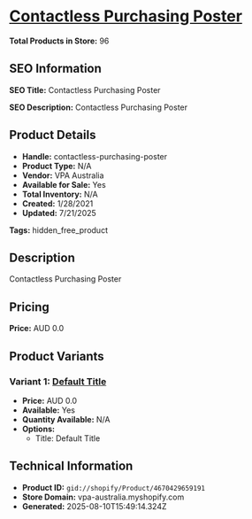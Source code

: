 # [Contactless Purchasing Poster](https://vpa-australia.myshopify.com/products/contactless-purchasing-poster)

**Total Products in Store:** 96

## SEO Information

**SEO Title:** Contactless Purchasing Poster

**SEO Description:** Contactless Purchasing Poster

## Product Details

- **Handle:** contactless-purchasing-poster
- **Product Type:** N/A
- **Vendor:** VPA Australia
- **Available for Sale:** Yes
- **Total Inventory:** N/A
- **Created:** 1/28/2021
- **Updated:** 7/21/2025

**Tags:** hidden_free_product

## Description

Contactless Purchasing Poster

## Pricing

**Price:** AUD 0.0

## Product Variants

### Variant 1: [Default Title](https://vpa-australia.myshopify.com/products/contactless-purchasing-poster)

- **Price:** AUD 0.0
- **Available:** Yes
- **Quantity Available:** N/A
- **Options:**
  - Title: Default Title

## Technical Information

- **Product ID:** `gid://shopify/Product/4670429659191`
- **Store Domain:** vpa-australia.myshopify.com
- **Generated:** 2025-08-10T15:49:14.324Z

